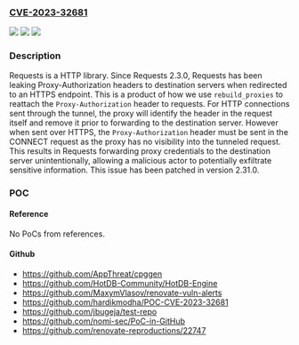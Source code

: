 ### [CVE-2023-32681](https://cve.mitre.org/cgi-bin/cvename.cgi?name=CVE-2023-32681)
![](https://img.shields.io/static/v1?label=Product&message=requests&color=blue)
![](https://img.shields.io/static/v1?label=Version&message=%3D%20%3E%3D%202.3.0%2C%20%3C%202.31.0%20&color=brighgreen)
![](https://img.shields.io/static/v1?label=Vulnerability&message=CWE-200%3A%20Exposure%20of%20Sensitive%20Information%20to%20an%20Unauthorized%20Actor&color=brighgreen)

### Description

Requests is a HTTP library. Since Requests 2.3.0, Requests has been leaking Proxy-Authorization headers to destination servers when redirected to an HTTPS endpoint. This is a product of how we use `rebuild_proxies` to reattach the `Proxy-Authorization` header to requests. For HTTP connections sent through the tunnel, the proxy will identify the header in the request itself and remove it prior to forwarding to the destination server. However when sent over HTTPS, the `Proxy-Authorization` header must be sent in the CONNECT request as the proxy has no visibility into the tunneled request. This results in Requests forwarding proxy credentials to the destination server unintentionally, allowing a malicious actor to potentially exfiltrate sensitive information. This issue has been patched in version 2.31.0.

### POC

#### Reference
No PoCs from references.

#### Github
- https://github.com/AppThreat/cpggen
- https://github.com/HotDB-Community/HotDB-Engine
- https://github.com/MaxymVlasov/renovate-vuln-alerts
- https://github.com/hardikmodha/POC-CVE-2023-32681
- https://github.com/jbugeja/test-repo
- https://github.com/nomi-sec/PoC-in-GitHub
- https://github.com/renovate-reproductions/22747

